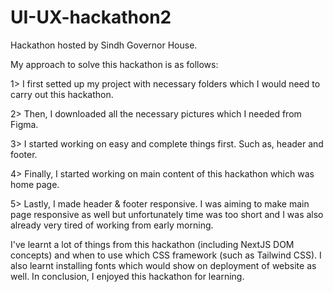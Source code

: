 # UI-UX-hackathon2
Hackathon hosted by Sindh Governor House.

My approach to solve this hackathon is as follows:

1> I first setted up my project with necessary folders which I would need to carry out this hackathon.

2> Then, I downloaded all the necessary pictures which I needed from Figma.

3> I started working on easy and complete things first. Such as, header and footer.

4> Finally, I started working on main content of this hackathon which was home page.

5> Lastly, I made header & footer responsive. I was aiming to make main page responsive as well but unfortunately time was too short and I was also already very tired of working from early morning.

I've learnt a lot of things from this hackathon (including NextJS DOM concepts) and when to use which CSS framework (such as Tailwind CSS). I also learnt installing fonts which would show on deployment of website as well. In conclusion, I enjoyed this hackathon for learning.
